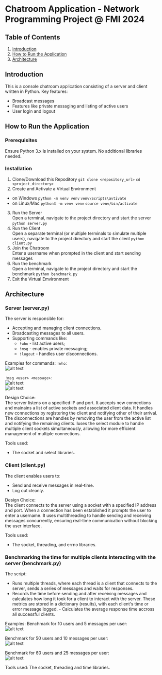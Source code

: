 # Chatroom Application - Network Programming Project @ FMI 2024


## Table of Contents

1. [Introduction](#introduction)
2. [How to Run the Application](#how-to-run-the-application)
3. [Architecture](#architecture)



## Introduction
This is a console chatroom application consisting of a server and client written in Python. Key features:
- Broadcast messages
- Features like private messaging and listing of active users
- User login and logout



## How to Run the Application

### Prerequisites
Ensure Python 3.x is installed on your system. No additional libraries needed.

### Installation
1. Clone/Download this Repoditory
`git clone <repository_url>`
`cd <project_directory>`
2. Create and Activate a Virtual Environment 
- on Windows 
`python -m venv venv`
`venv\Scripts\avtivate`
- on Linux/Mac 
`python3 -m venv venv`
`source venv/bin/activate`
3. Run the Server 
<br>Open a terminal, navigate to the project directory and start the server
<br>`python server.py`
4. Run the Client 
<br>Open a separate terminal (or multiple terminals to simulate multiple users), navigate to the project directory and start the client
`python client.py` 
5. Join the Chatroom
<br>Enter a username when prompted in the client and start sending messages
6. Run the benchmark
<br>Open a terminal, navigate to the project directory and start the benchmark
`python benchmark.py`
7. Exit the Virtual Emvironment



## Architecture

### Server (server.py)
The server is responsible for:
- Accepting and managing client connections.
- Broadcasting messages to all users.
- Supporting commands like:
    - `!who` - list active users;
    - `!msg` - enables private messaging;
    - `!logout` - handles user disconnections.

Examples for commands:
`!who`:
<br>![alt text](screenshots/image.png)


`!msg <user> <message>`:
<br>![alt text](screenshots/image-5.png)
<br>![ alt text](screenshots/image-4.png)


Design Choice:
<br>The server listens on a specified IP and port. It accepts new connections and mainains a list of active sockets and associated client data. It handles new connections by registering the client and notifying other of their arrival. The disconnections are handles by removing the user from the active list and notifying the remaining clients. Iuses the select module to handle multiple client sockets simultaneously, allowing for more efficient management of multiple connections.

Tools used:
- The socket and select libraries.


### Client (client.py)
The client enables users to:
- Send and receive messages in real-time.
- Log out cleanly.

Design Choice:
<br>The client connects to the server using a socket with a specified IP address and port. When a connection has been established it prompts the user to enter a username. It uses multithreading to handle sending and receiving messages concurrently, ensuring real-time communication without blocking the user interface.

Tools used:
- The socket, threading, and errno libraries.


### Benchmarking the time for multiple clients interacting with the server (benchmark.py)

The script:
- Runs multiple threads, where each thread is a client that connects to the server, sends a series of messages and waits for responses.
- Records the time before sending and after receiving messages and calculates how long it took for a client to interact with the server. These metrics are stored in a dictionary (results), with each client's time or error message logged. - Calculates the average response time accross all successful clients.   

Examples:
Benchmark for 10 users and 5 messages per user:
<br>![alt text](screenshots/image-3.png)


Benchmark for 50 users and 10 messages per user:
<br>![alt text](screenshots/image-1.png)


Benchmark for 60 users and 25 messages per user:
<br>![alt text](screenshots/image-2.png)


Tools used:
The socket, threading and time libraries.